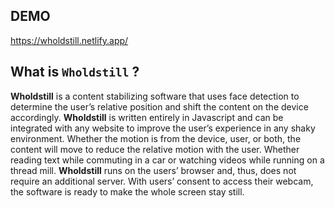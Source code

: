 ## DEMO

https://wholdstill.netlify.app/

## What is `Wholdstill` ?

<b>Wholdstill</b> is a content stabilizing software that uses face
detection to determine the user’s relative position and shift the
content on the device accordingly. <b>Wholdstill</b> is written entirely
in Javascript and can be integrated with any website to improve the
user’s experience in any shaky environment. Whether the motion is from
the device, user, or both, the content will move to reduce the relative
motion with the user. Whether reading text while commuting in a car or
watching videos while running on a thread mill. <b>Wholdstill</b> runs
on the users’ browser and, thus, does not require an additional server.
With users’ consent to access their webcam, the software is ready to
make the whole screen stay still.
